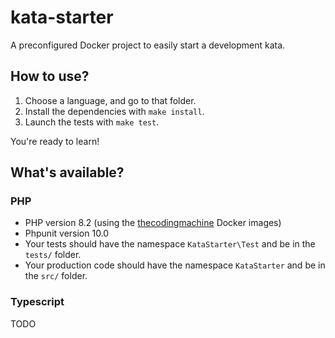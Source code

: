# kata-starter

A preconfigured Docker project to easily start a development kata.

## How to use?

1. Choose a language, and go to that folder.
2. Install the dependencies with `make install`.
3. Launch the tests with `make test`.

You're ready to learn!

## What's available?

### PHP

- PHP version 8.2 (using the [thecodingmachine](https://github.com/thecodingmachine/docker-images-php) Docker images)
- Phpunit version 10.0
- Your tests should have the namespace `KataStarter\Test` and be in the `tests/` folder.
- Your production code should have the namespace `KataStarter` and be in the `src/` folder.

### Typescript

TODO
